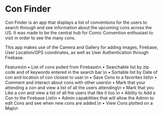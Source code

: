 # Con Finder

Con Finder is an app that displays a list of conventions for the users to search through and see information about the upcoming cons across the US. It was made to be the central hub for Comic Convention enthusiast to visit in order to see the many cons.

This app makes use of the Camera and Gallery for adding images, Firebase, User Location/GPS coordinates, as well as User Authentication through Firebase.

Features\n
• List of cons pulled from Firebase\n
• Searchable list by zip code and of keywords entered in the search bar.\n
• Sortable list by Date of con and location of con closest to user.\n
• Save Cons to a favorites list\n
• Comment and interact about cons with other users\n
• Mark that your attending a con and view a list of all the users attending\n
• Mark that you Like a con and view a list of all the users that like it too.\n
• Ability to Add a Con to the Firebase List\n
• Admin capabilities that will allow the Admin to edit Cons and see when new cons are added.\n
• View Cons plotted on a Map\n
